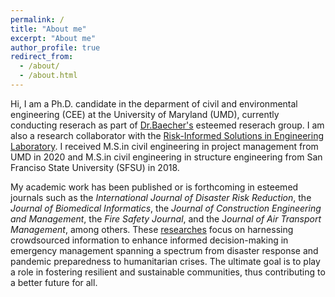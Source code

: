 ```yaml
---
permalink: /
title: "About me"
excerpt: "About me"
author_profile: true
redirect_from: 
  - /about/
  - /about.html
---
```


Hi, I am a Ph.D. candidate in the deparment of civil and environmental engineering (CEE) at the University of Maryland (UMD), currently conducting reserach as part of [Dr.Baecher's](https://cee.umd.edu/clark/faculty/244/Gregory-B-Baecher) esteemed reserach group. I am also a research collaborator with the 
[Risk-Informed Solutions in Engineering Laboratory](https://riselab.umd.edu/). I received M.S.in civil engineering in project management from UMD in 2020 and M.S.in civil engineering in structure engineering from San Franciso State University (SFSU) in 2018. 

My academic work has been published or is forthcoming in esteemed journals such as the *International Journal of Disaster Risk Reduction*, the *Journal of Biomedical Informatics*, the *Journal of Construction Engineering and Management*, the *Fire Safety Journal*, and the J*ournal of Air Transport Management*, among others. These [researches](research) focus on harnessing crowdsourced information to enhance informed decision-making in emergency management spanning a spectrum from disaster response and pandemic preparedness to humanitarian crises. The ultimate goal is to play a role in fostering resilient and sustainable communities, thus contributing to a better future for all. 




